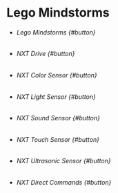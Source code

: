 # Lego Mindstorms

* ###### Lego Mindstorms {#button}
* ###### NXT Drive {#button}
* ###### NXT Color Sensor {#button}
* ###### NXT Light Sensor {#button}
* ###### NXT Sound Sensor {#button}
* ###### NXT Touch Sensor {#button}
* ###### NXT Ultrasonic Sensor {#button}
* ###### NXT Direct Commands {#button}



